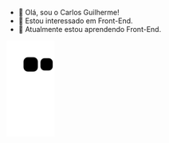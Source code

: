 - 👋 Olá, sou o Carlos Guilherme!
- 👀 Estou interessado em Front-End.
- 🌱 Atualmente estou aprendendo Front-End.

 ![Snake animation](https://github.com/rafaballerini/rafaballerini/blob/output/github-contribution-grid-snake.svg)


<!---
carlosGuilherme444/carlosGuilherme444 é um repositório ✨ especial ✨ porque seu `README.md` (este arquivo) aparece no seu perfil GitHub.
Você pode clicar no link Visualizar para ver suas alterações.
--->
